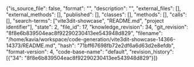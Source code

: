 {"is_source_file": false, "format": "", "description": "", "external_files": [], "external_methods": [], "published": [], "classes": [], "methods": [], "calls": [], "search-terms": ["vite3dit-showcase", "README.md", "project identifier"], "state": 2, "file_id": 17, "knowledge_revision": 34, "git_revision": "8f8e6b839504eac8f92290230413ee543948d829", "filename": "/home/kavia/workspace/code-generation/vite3dit-showcase-14366-14373/README.md", "hash": "71bff67698fb72e2df6a6d63d2e8efdb", "format-version": 4, "code-base-name": "default", "revision_history": [{"34": "8f8e6b839504eac8f92290230413ee543948d829"}]}